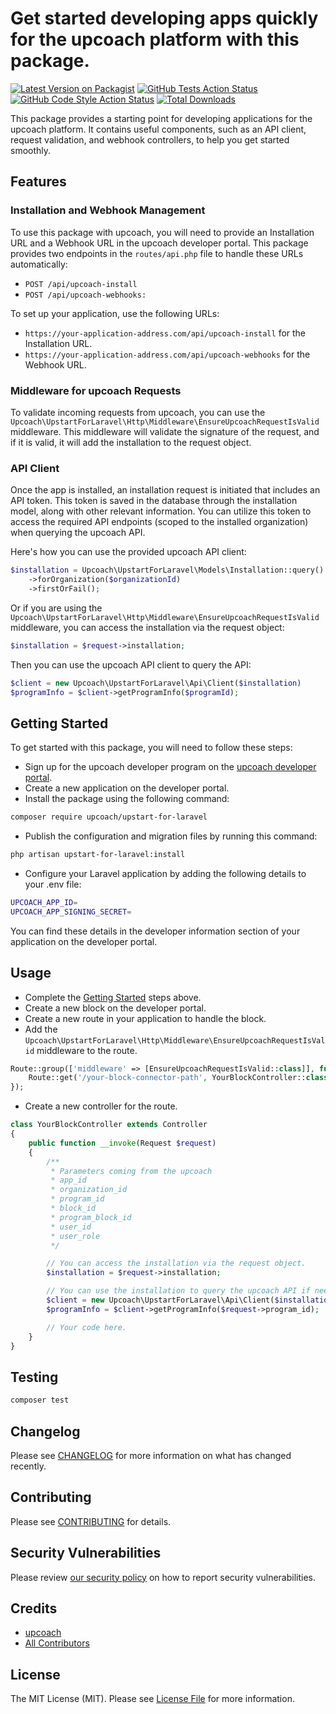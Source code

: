 # Get started developing apps quickly for the upcoach platform with this package.

[![Latest Version on Packagist](https://img.shields.io/packagist/v/upcoach/upstart-for-laravel.svg?style=flat-square)](https://packagist.org/packages/upcoach/upstart-for-laravel)
[![GitHub Tests Action Status](https://img.shields.io/github/actions/workflow/status/upcoach/upstart-for-laravel/run-tests.yml?branch=main&label=tests&style=flat-square)](https://github.com/upcoach/upstart-for-laravel/actions?query=workflow%3Arun-tests+branch%3Amain)
[![GitHub Code Style Action Status](https://img.shields.io/github/actions/workflow/status/upcoach/upstart-for-laravel/fix-php-code-style-issues.yml?branch=main&label=code%20style&style=flat-square)](https://github.com/upcoach/upstart-for-laravel/actions?query=workflow%3A"Fix+PHP+code+style+issues"+branch%3Amain)
[![Total Downloads](https://img.shields.io/packagist/dt/upcoach/upstart-for-laravel.svg?style=flat-square)](https://packagist.org/packages/upcoach/upstart-for-laravel)

This package provides a starting point for developing applications for the upcoach platform. It contains useful components, such as an API client, request validation, and webhook controllers, to help you get started smoothly.

## Features

### Installation and Webhook Management

To use this package with upcoach, you will need to provide an Installation URL and a Webhook URL in the upcoach developer portal.
This package provides two endpoints in the `routes/api.php` file to handle these URLs automatically:

- `POST /api/upcoach-install` 
- `POST /api/upcoach-webhooks:`

To set up your application, use the following URLs:

- `https://your-application-address.com/api/upcoach-install` for the Installation URL.
- `https://your-application-address.com/api/upcoach-webhooks` for the Webhook URL.

### Middleware for upcoach Requests 

To validate incoming requests from upcoach, you can use the `Upcoach\UpstartForLaravel\Http\Middleware\EnsureUpcoachRequestIsValid` middleware. This middleware will validate the signature of the request, and if it is valid, it will add the installation to the request object.

### API Client

Once the app is installed, an installation request is initiated that includes an API token. This token is saved in the database through the installation model, along with other relevant information. You can utilize this token to access the required API endpoints (scoped to the installed organization) when querying the upcoach API.

Here's how you can use the provided upcoach API client:

```php
$installation = Upcoach\UpstartForLaravel\Models\Installation::query()
    ->forOrganization($organizationId)
    ->firstOrFail();
```

Or if you are using the `Upcoach\UpstartForLaravel\Http\Middleware\EnsureUpcoachRequestIsValid` middleware, you can access the installation via the request object:

```php
$installation = $request->installation;
```

Then you can use the upcoach API client to query the API:

```php
$client = new Upcoach\UpstartForLaravel\Api\Client($installation)
$programInfo = $client->getProgramInfo($programId);
```

## Getting Started

To get started with this package, you will need to follow these steps:

- Sign up for the upcoach developer program on the [upcoach developer portal](https://developers.upcoach.com).
- Create a new application on the developer portal.
- Install the package using the following command:
```bash
composer require upcoach/upstart-for-laravel
```
- Publish the configuration and migration files by running this command:
```bash
php artisan upstart-for-laravel:install
```
- Configure your Laravel application by adding the following details to your .env file:
```bash
UPCOACH_APP_ID=
UPCOACH_APP_SIGNING_SECRET=
```
You can find these details in the developer information section of your application on the developer portal.

## Usage

- Complete the [Getting Started](#getting-started) steps above.
- Create a new block on the developer portal.
- Create a new route in your application to handle the block.
- Add the `Upcoach\UpstartForLaravel\Http\Middleware\EnsureUpcoachRequestIsValid` middleware to the route.
```php
Route::group(['middleware' => [EnsureUpcoachRequestIsValid::class]], function () {
    Route::get('/your-block-connector-path', YourBlockController::class);
});
```
- Create a new controller for the route.
```php
class YourBlockController extends Controller
{
    public function __invoke(Request $request)
    {
        /**
         * Parameters coming from the upcoach
         * app_id
         * organization_id
         * program_id
         * block_id
         * program_block_id
         * user_id
         * user_role
         */

        // You can access the installation via the request object.
        $installation = $request->installation;

        // You can use the installation to query the upcoach API if needed.
        $client = new Upcoach\UpstartForLaravel\Api\Client($installation);
        $programInfo = $client->getProgramInfo($request->program_id);

        // Your code here.
    }
}
```

## Testing

```bash
composer test
```

## Changelog

Please see [CHANGELOG](CHANGELOG.md) for more information on what has changed recently.

## Contributing

Please see [CONTRIBUTING](CONTRIBUTING.md) for details.

## Security Vulnerabilities

Please review [our security policy](../../security/policy) on how to report security vulnerabilities.

## Credits

- [upcoach](https://github.com/upcoach)
- [All Contributors](../../contributors)

## License

The MIT License (MIT). Please see [License File](LICENSE.md) for more information.

